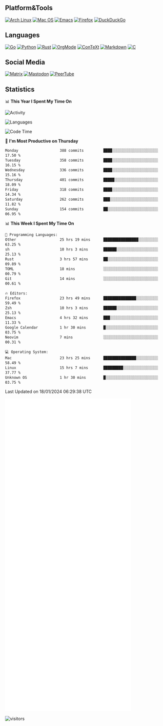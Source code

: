 ## Platform&Tools

[![Arch Linux](https://img.shields.io/badge/ArchLinux-1793D1?logo=arch-linux&logoColor=fff&style=flat-square)](https://archlinux.org/)
[![Mac OS](https://img.shields.io/badge/MacOS-000000?style=flat-square&logo=macos&logoColor=F0F0F0)](https://www.apple.com/macos/)
[![Emacs](https://img.shields.io/badge/Emacs-%237F5AB6.svg?&style=flat-square&logo=gnu-emacs&logoColor=white)](https://www.gnu.org/software/emacs/)
[![Firefox](https://img.shields.io/badge/Firefox-FF7139?style=flat-square&logo=Firefox-Browser&logoColor=white)](https://firefox.com/)
[![DuckDuckGo](https://img.shields.io/badge/DuckDuckGo-DE5833?style=flat-square&logo=DuckDuckGo&logoColor=white)](https://duckduckgo.com/)

## Languages

[![Go](https://img.shields.io/badge/Golang-%2300ADD8.svg?style=flat-square&logo=go&logoColor=white)](https://golang.org/)
[![Python](https://img.shields.io/badge/Python-3670A0?style=flat-square&logo=python&logoColor=ffdd54)](https://www.python.org/)
[![Rust](https://img.shields.io/badge/Rust-%23000000.svg?style=flat-square&logo=rust&logoColor=white)](https://www.rust-lang.org/)
[![OrgMode](https://img.shields.io/badge/OrgMode-%23000000.svg?style=flat-square&logo=org&logoColor=white)](https://orgmode.org/)
[![ConTeXt](https://img.shields.io/badge/ConTeXt-%23008080.svg?style=flat-square&logo=latex&logoColor=white)](https://contextgarden.net/)
[![Markdown](https://img.shields.io/badge/MarkDown-%23000000.svg?style=flat-square&logo=markdown&logoColor=white)](https://daringfireball.net/projects/markdown/)
[![C](https://img.shields.io/badge/C-%2300599C.svg?style=flat-square&logo=c&logoColor=white)](https://www.iso.org/standard/74528.html)

## Social Media
<!--[![Telegram](https://img.shields.io/badge/SteamedFish-2CA5E0?style=social&logo=telegram&logoColor=white)](https://t.me/SteamedFish)-->

[![Matrix](https://img.shields.io/badge/SteamedFish-2CA5E0?style=social&logo=matrix&logoColor=black)](https://matrix.to/#/@i:steamedfish.org)
[![Mastodon](https://img.shields.io/mastodon/follow/109596467238113271?domain=https%3A%2F%2Fmastodon.steamedfish.org%2F&style=social)](https://steamedfish.org/@SteamedFish)
[![PeerTube](https://img.shields.io/badge/PeerTube-23000000.svg?logo=peertube&style=social)](https://peertube.steamedfish.org/)

## Statistics


📊 **This Year I Spent My Time On** 

![Activity](https://wakatime.com/share/@SteamedFish/7529f30a-f1b7-40a4-8d09-e6d855cb7a13.png)

![Languages](https://wakatime.com/share/@SteamedFish/1c5e5366-0e9e-40d8-ac85-d630f61b69c6.svg)

<!--START_SECTION:waka-->
![Code Time](http://img.shields.io/badge/Code%20Time-3%2C477%20hrs%2036%20mins-blue)

📅 **I'm Most Productive on Thursday** 

```text
Monday                   388 commits         ████░░░░░░░░░░░░░░░░░░░░░   17.50 % 
Tuesday                  358 commits         ████░░░░░░░░░░░░░░░░░░░░░   16.15 % 
Wednesday                336 commits         ████░░░░░░░░░░░░░░░░░░░░░   15.16 % 
Thursday                 401 commits         █████░░░░░░░░░░░░░░░░░░░░   18.09 % 
Friday                   318 commits         ████░░░░░░░░░░░░░░░░░░░░░   14.34 % 
Saturday                 262 commits         ███░░░░░░░░░░░░░░░░░░░░░░   11.82 % 
Sunday                   154 commits         ██░░░░░░░░░░░░░░░░░░░░░░░   06.95 % 
```


📊 **This Week I Spent My Time On** 

```text
💬 Programming Languages: 
Other                    25 hrs 19 mins      ████████████████░░░░░░░░░   63.25 % 
sh                       10 hrs 3 mins       ██████░░░░░░░░░░░░░░░░░░░   25.13 % 
Rust                     3 hrs 57 mins       ██░░░░░░░░░░░░░░░░░░░░░░░   09.89 % 
TOML                     18 mins             ░░░░░░░░░░░░░░░░░░░░░░░░░   00.79 % 
Git                      14 mins             ░░░░░░░░░░░░░░░░░░░░░░░░░   00.61 % 

🔥 Editors: 
Firefox                  23 hrs 49 mins      ███████████████░░░░░░░░░░   59.49 % 
Zsh                      10 hrs 3 mins       ██████░░░░░░░░░░░░░░░░░░░   25.13 % 
Emacs                    4 hrs 32 mins       ███░░░░░░░░░░░░░░░░░░░░░░   11.33 % 
Google Calendar          1 hr 30 mins        █░░░░░░░░░░░░░░░░░░░░░░░░   03.75 % 
Neovim                   7 mins              ░░░░░░░░░░░░░░░░░░░░░░░░░   00.31 % 

💻 Operating System: 
Mac                      23 hrs 25 mins      ███████████████░░░░░░░░░░   58.49 % 
Linux                    15 hrs 7 mins       █████████░░░░░░░░░░░░░░░░   37.77 % 
Unknown OS               1 hr 30 mins        █░░░░░░░░░░░░░░░░░░░░░░░░   03.75 % 
```


 Last Updated on 18/01/2024 06:29:38 UTC
<!--END_SECTION:waka-->


![Metrics](https://github.com/SteamedFish/SteamedFish/blob/master/github-metrics.svg)


![visitors](https://visitor-badge.laobi.icu/badge?page_id=SteamedFish.SteamedFish)
